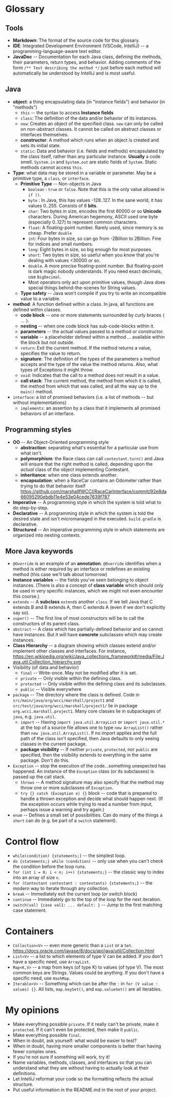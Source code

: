 # Glossary

## Tools
* **Markdown**: The format of the source code for this glossary.
* **IDE**: Integrated Development Environment (VSCode, IntelliJ) -- a programming-language-aware text editor.
* **JavaDoc** -- Documentation for each Java class, defining the methods, their parameters, return types, and behavior.  Adding comments of the form `/** Text describing the method */` just before each method will automatically be understood by IntelliJ and is most useful.

## Java
* **object**: a thing encapsulating data (in "instance fields") and behavior (in "methods")
  * `this` -- the syntax to access **Instance fields**
  * `class`: The definition of the data and/or behavior of its instances.
  * `new`: Creates an object of the specified class. `new` can only be called on non-abstract classes. It cannot be called on abstract classes or interfaces themselves.
  * **constructor**: A method which runs when an object is created and sets its initial state.
  * `static`: Data and behavior (i.e. fields and methods) encapsulated by the class itself, rather than any particular instance. **Usually** a code smell. `System.in` and `System.out` are static fields of `System`. Static methods cannot access `this`.
* **Type**: what data may be stored in a variable or parameter. May be a primitive type, a `class`, or `interface`.
  * **Primitive Type** -- Non-objects in Java
    * `boolean` : `true` or `false`. Note that this is the only value allowed in `if ()`.
    * `byte` : In Java, this has values -128..127. In the sane world, it has values 0..255. Consists of 8 **bits**.
    * `char`: Two bytes in size, encodes the first 60000 or so **Unicode** characters. During American hegemony, ASCII used one byte (especially 0..127) to represent common characters.
    * `float`: A floating-point number. Rarely used, since memory is so cheap. Prefer `double`
    * `int`: Four bytes in size, so can go from -2Billion to 2Billion. Fine for indices and small numbers.
    * `long`: Eight bytes in size, so big enough for most purposes.
    * `short`: Two bytes in size, so useful when you *know* that you're dealing with values <30000 or so.
    * `double`. A more precise floating-point number. But floating-point is dark magic nobody understands. If you need exact decimals, use `BigDecimal`.
    * Most operators only act upon primitive values, though Java does special things behind-the-scenes for String values.
  * **Type safety** -- Java won't compile if you try to write an incompatible value to a variable.
* **method**: A function defined within a class. In java, all functions are defined within classes.
  * **code block** -- one or more statements surrounded by curly braces `{` ... `}`.
  * **nesting** -- when one code block has sub-code-blocks within it.
  * **parameters** -- the actual values passed to a method or constructor.
  * **variable** -- a placeholder defined within a method ... available within the block but not outside.
  * `return`: Exit the current method. If the method returns a value, specifies the value to return.
  * **signature**: The definition of the types of the parameters a method accepts and the type of the value the method returns. Also, what types of Exceptions it might throw.
  * `void`: Indicates that the call to a method does not result in a value.
  * **call stack**: The current method, the method from which it is called, the method from which that was called, and all the way up to the `main()` method.
* `interface`: a list of promised behaviors (i.e. a list of methods -- but without implementations)
  * `implements`: an assertion by a class that it implements all promised behaviors of an interface.

## Programming styles
* **OO** -- An Object-Oriented programming style
  * **abstraction**: separating what's essential for a particular use from what isn't.
  * **polymorphism**: the Race class can call `contestant.turn()` and Java will ensure that the right method is called, depending upon the *actual* class of the object implementing Contestant.
  * **inheritance**: when one class extends another. 
  * **encapsulation**: when a RaceCar contains an Odometer rather than trying to do that behavior itself https://github.com/marshallfWCCI/RaceCarInterface/commit/92e8da66095290ebdb11e4e53e04cede7639f787
* **Imperative** -- A programming style in which the system is told what to do step-by-step.
* **Declarative** -- A programming style in which the system is told the desired state and isn't micromanaged in the executed. `build.gradle` is declarative.
* **Structured** -- An imperative programming style in which statements are organized into nesting contexts.

## More Java keywords 
* `@Override` is an example of an **annotation**. `@Override` identifies when a method is either required by an interface or redefines an existing method (this case we'll talk about tomorrow)
* **Instance variables** -- the fields you've seen belonging to object instances.  (There is also a concept of **class variable** which should only be used in very specific instances, which we might not even encounter this course.)
* `extends` -- A **subclass** `extend`s another `class`. If we tell Java that C extends B and B extends A, then C extends A (even if we don't explicitly say so).
* `super()` -- The first line of most constructors will be to call the constructors of its parent class.
* `abstract` -- A class which has partially-defined behavior and so cannot have instances. But it will have **concrete** subclasses which may create instances.
* **Class Hierarchy** -- a diagram showing which classes extend and/or implement other classes and interfaces. For instance, https://en.wikipedia.org/wiki/Java_collections_framework#/media/File:Java.util.Collection_hierarchy.svg
* Visibility (of data and behavior)
  * `final` -- Write-once.  May not be modified after it is set. 
  * `private` -- Only visible within the defining class.
  * `protected` -- Only visible within the defining class and its subclasses.
  * `public` -- Visible everywhere
* `package` -- The directory where the class is defined. Code in `src/main/java/org/wcci/marshall/project1` and `src/test/java/org/wcci/marshall/project1/` lie in package `org.wcci.marshall.project1`. Many core classes lie in subpackages of `java`, e.g. `java.util`.
  * `import` -- Having `import java.util.ArrayList` or `import java.util.*` at the top of a source file allows one to type `new ArrayList()` rather than `new java.util.ArrayList()`. If no import applies and the full path of the class isn't specified, then Java defaults to only seeing classes in the current package.
  * **package visibility** -- If neither `private`, `protected`, nor `public` are specified, then the visibility extends to everything in the same package. Don't do this.
* `Exception` -- stop the execution of the code...something unexpected has happened. An instance of the `Exception` class (or its subclasses) is passed up the call stack.
  * `throws` -- A method signature may also specify that the method may throw one or more subclasses of `Exception`.
  * `try {} catch (Exception e) {}` block -- code that is prepared to handle a thrown exception and decide what should happen next.  (If the exception occurs while trying to read a number from input, perhaps issue a warning and try again.)
* `enum` -- Defines a small set of possibilities.  Can do many of the things a `short` can do (e.g. be part of a `switch` statement).

# Control flow
* `while(condition) {statements;}` -- the simplest loop.
* `do {statements;} while (condition)` -- only use when you can't check the condition before the loop runs.
* `for (int i = 0; i < n; i++) {statements;}` -- the classic way to index into an array of size `n`.
* `for (Contestant contestant : contestants) {statements;}` -- the modern way to iterate through any collection.
* `break` -- Immediately exit the current loop (or switch block)
* `continue` -- Immediately go to the top of the loop for the next iteration.
* `switch(val) {case val1: ... default: }` -- Jump to the first matching case statement.

# Containers
* `Collection<V>` -- even more generic than a `List` or a `Set`.  https://docs.oracle.com/javase/8/docs/api/java/util/Collection.html
* `List<V>` -- a list to which elements of type V can be added. If you don't have a specific need, use `ArrayList`.
* `Map<K,V>` -- a map from keys (of type K) to values (of type V). The most common keys are Strings. Values could be anything. If you don't have a specific need, use `HashMap`.
* `Iterable<V>` -- Something which can be after the `:` in `for (V value : values) {}`.  All lists, `map.keySet()`, and `map.valueSet()` are all iterables.

# My opinions
* Make everything possible `private`. If it really can't be private, make it `protected`. If it can't even be protected, then make it `public`.
* Make everything possible `final`.
* When in doubt, ask yourself: what would be easier to test?
* When in doubt, having more smaller components is better than having fewer complex ones.
* If you're not sure if something will work, try it!
* Name variables, methods, classes, and interfaces so that you can understand what they are without having to actually look at their definitions.
* Let IntelliJ reformat your code so the formatting reflects the actual structure.
* Put useful information in the README.md in the root of your project.